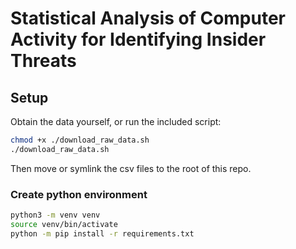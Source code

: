 # Statistical Analysis of Computer Activity for Identifying Insider Threats

## Setup
Obtain the data yourself, or run the included script:
```bash
chmod +x ./download_raw_data.sh
./download_raw_data.sh
```

Then move or symlink the csv files to the root of this repo.

### Create python environment
```bash
python3 -m venv venv
source venv/bin/activate
python -m pip install -r requirements.txt
```
